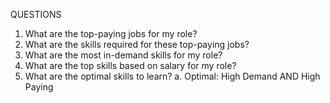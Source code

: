 QUESTIONS

1. What are the top-paying jobs for my role?
2. What are the skills required for these top-paying jobs?
3. What are the most in-demand skills for my role?
4. What are the top skills based on salary for my role?
5. What are the optimal skills to learn?
   a. Optimal: High Demand AND High Paying
